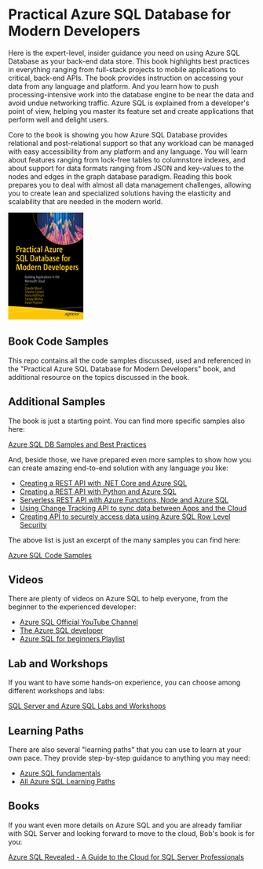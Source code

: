 # Practical Azure SQL Database for Modern Developers

Here is the expert-level, insider guidance you need on using Azure SQL Database as your back-end data store. This book highlights best practices in everything ranging from full-stack projects to mobile applications to critical, back-end APIs. The book provides instruction on accessing your data from any language and platform. And you learn how to push processing-intensive work into the database engine to be near the data and avoid undue networking traffic. Azure SQL is explained from a developer's point of view, helping you master its feature set and create applications that perform well and delight users.

Core to the book is showing you how Azure SQL Database provides relational and post-relational support so that any workload can be managed with easy accessibility from any platform and any language. You will learn about features ranging from lock-free tables to columnstore indexes, and about support for data formats ranging from JSON and key-values to the nodes and edges in the graph database paradigm. Reading this book prepares you to deal with almost all data management challenges, allowing you to create lean and specialized solutions having the elasticity and scalability that are needed in the modern world. 

[![Practical Azure SQL Database for Modern Developers](./practical-azure-sql-database-for-modern-developers-small.jpg)](https://www.apress.com/it/book/9781484263693)

## Book Code Samples

This repo contains all the code samples discussed, used and referenced in the "Practical Azure SQL Database for Modern Developers" book, and additional resource on the topics discussed in the book.

## Additional Samples

The book is just a starting point. You can find more specific samples also here:

[Azure SQL DB Samples and Best Practices](https://github.com/yorek/azure-sql-db-samples)

And, beside those, we have prepared even more samples to show how you can create amazing end-to-end solution with any language you like:

- [Creating a REST API with .NET Core and Azure SQL](https://github.com/Azure-Samples/azure-sql-db-dotnet-rest-api)
- [Creating a REST API with Python and Azure SQL](https://github.com/Azure-Samples/azure-sql-db-python-rest-api)
- [Serverless REST API with Azure Functions, Node and Azure SQL](https://github.com/Azure-Samples/azure-sql-db-node-rest-api)
- [Using Change Tracking API to sync data between Apps and the Cloud](https://github.com/Azure-Samples/azure-sql-db-sync-api-change-tracking)
- [Creating API to securely access data using Azure SQL Row Level Security](https://github.com/Azure-Samples/azure-sql-db-secure-data-access-api)

The above list is just an excerpt of the many samples you can find here:

[Azure SQL Code Samples](https://docs.microsoft.com/en-us/samples/browse/?expanded=azure&products=azure-sql-database)

## Videos

There are plenty of videos on Azure SQL to help everyone, from the beginner to the experienced developer:

- [Azure SQL Official YouTube Channel](https://www.youtube.com/channel/UCNsev6sULZ_Zp06VL7uktuA)
- [The Azure SQL developer](https://www.youtube.com/channel/UCnN8kC6JjfTG2bOn5VTtNFg)
- [Azure SQL for beginners Playlist](https://www.youtube.com/playlist?list=PL3EZ3A8mHh0y0EVZoKGljNPytdjrxXIZ9)

## Lab and Workshops

If you want to have some hands-on experience, you can choose among different workshops and labs:

[SQL Server and Azure SQL Labs and Workshops](http://aka.ms/sqlworkshops)

## Learning Paths

There are also several "learning paths" that you can use to learn at your own pace. They provide step-by-step guidance to anything you may need:

- [Azure SQL fundamentals](https://docs.microsoft.com/en-us/learn/paths/azure-sql-fundamentals/)
- [All Azure SQL Learning Paths](https://docs.microsoft.com/en-us/learn/browse/?expanded=azure&products=azure-sql-database)

## Books

If you want even more details on Azure SQL and you are already familiar with SQL Server and looking forward to move to the cloud, Bob's book is for you:

[Azure SQL Revealed - A Guide to the Cloud for SQL Server Professionals](https://www.apress.com/it/book/9781484259306)
